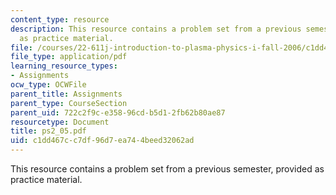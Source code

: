 ```yaml
---
content_type: resource
description: This resource contains a problem set from a previous semester, provided
  as practice material.
file: /courses/22-611j-introduction-to-plasma-physics-i-fall-2006/c1dd467cc7df96d7ea744beed32062ad_ps2_05.pdf
file_type: application/pdf
learning_resource_types:
- Assignments
ocw_type: OCWFile
parent_title: Assignments
parent_type: CourseSection
parent_uid: 722c2f9c-e358-96cd-b5d1-2fb62b80ae87
resourcetype: Document
title: ps2_05.pdf
uid: c1dd467c-c7df-96d7-ea74-4beed32062ad
---
```

This resource contains a problem set from a previous semester, provided as practice material.

